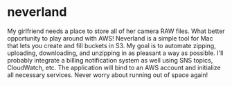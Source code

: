 neverland
=========

My girlfriend needs a place to store all of her camera RAW files.  What better opportunity to play around with AWS!  Neverland is a simple tool for Mac that lets you create and fill buckets in S3.  My goal is to automate zipping, uploading, downloading, and unzipping in as pleasant a way as possible.  I'll probably integrate a billing notification system as well using SNS topics, CloudWatch, etc.  The application will bind to an AWS account and initialize all necessary services.  Never worry about running out of space again!